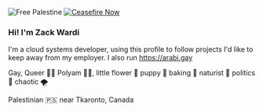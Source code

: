 ![Free Palestine](https://img.shields.io/badge/%F0%9F%87%B5%F0%9F%87%B8_Free_Palestine-techforpalestine.org-000?labelColor=grey&color=D83838&link=https%3A%2F%2Ftechforpalestine.org%2Flearn-more)
[![Ceasefire Now](https://badge.techforpalestine.org/default)](https://techforpalestine.org/learn-more)
### Hi! I'm Zack Wardi

I'm a cloud systems developer, using this profile to follow projects I'd like to keep away from my employer. I also run https://arabi.gay

Gay, Queer 🏳‍🌈 Polyam 👯‍♂️, little flower 🌺 puppy 🐾 baking 🍪 naturist 🍃 politics 💅 chaotic 🌪️

Palestinian 🇵🇸 near Tkaronto, Canada
<!--
**zackarired/zackarired** is a ✨ _special_ ✨ repository because its `README.md` (this file) appears on your GitHub profile.

Here are some ideas to get you started:

- 🔭 I’m currently working on ...
- 🌱 I’m currently learning ...
- 👯 I’m looking to collaborate on ...
- 🤔 I’m looking for help with ...
- 💬 Ask me about ...
- 📫 How to reach me: ...
- 😄 Pronouns: ...
- ⚡ Fun fact: ...
-->
